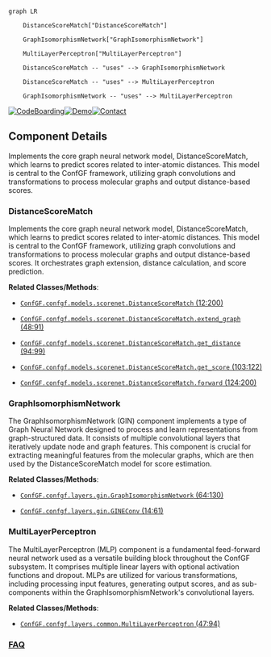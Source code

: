 ```mermaid

graph LR

    DistanceScoreMatch["DistanceScoreMatch"]

    GraphIsomorphismNetwork["GraphIsomorphismNetwork"]

    MultiLayerPerceptron["MultiLayerPerceptron"]

    DistanceScoreMatch -- "uses" --> GraphIsomorphismNetwork

    DistanceScoreMatch -- "uses" --> MultiLayerPerceptron

    GraphIsomorphismNetwork -- "uses" --> MultiLayerPerceptron

```

[![CodeBoarding](https://img.shields.io/badge/Generated%20by-CodeBoarding-9cf?style=flat-square)](https://github.com/CodeBoarding/GeneratedOnBoardings)[![Demo](https://img.shields.io/badge/Try%20our-Demo-blue?style=flat-square)](https://www.codeboarding.org/demo)[![Contact](https://img.shields.io/badge/Contact%20us%20-%20contact@codeboarding.org-lightgrey?style=flat-square)](mailto:contact@codeboarding.org)



## Component Details



Implements the core graph neural network model, DistanceScoreMatch, which learns to predict scores related to inter-atomic distances. This model is central to the ConfGF framework, utilizing graph convolutions and transformations to process molecular graphs and output distance-based scores.



### DistanceScoreMatch

Implements the core graph neural network model, DistanceScoreMatch, which learns to predict scores related to inter-atomic distances. This model is central to the ConfGF framework, utilizing graph convolutions and transformations to process molecular graphs and output distance-based scores. It orchestrates graph extension, distance calculation, and score prediction.





**Related Classes/Methods**:



- <a href="https://github.com/DeepGraphLearning/ConfGF/blob/master/confgf/models/scorenet.py#L12-L200" target="_blank" rel="noopener noreferrer">`ConfGF.confgf.models.scorenet.DistanceScoreMatch` (12:200)</a>

- <a href="https://github.com/DeepGraphLearning/ConfGF/blob/master/confgf/models/scorenet.py#L48-L91" target="_blank" rel="noopener noreferrer">`ConfGF.confgf.models.scorenet.DistanceScoreMatch.extend_graph` (48:91)</a>

- <a href="https://github.com/DeepGraphLearning/ConfGF/blob/master/confgf/models/scorenet.py#L94-L99" target="_blank" rel="noopener noreferrer">`ConfGF.confgf.models.scorenet.DistanceScoreMatch.get_distance` (94:99)</a>

- <a href="https://github.com/DeepGraphLearning/ConfGF/blob/master/confgf/models/scorenet.py#L103-L122" target="_blank" rel="noopener noreferrer">`ConfGF.confgf.models.scorenet.DistanceScoreMatch.get_score` (103:122)</a>

- <a href="https://github.com/DeepGraphLearning/ConfGF/blob/master/confgf/models/scorenet.py#L124-L200" target="_blank" rel="noopener noreferrer">`ConfGF.confgf.models.scorenet.DistanceScoreMatch.forward` (124:200)</a>





### GraphIsomorphismNetwork

The GraphIsomorphismNetwork (GIN) component implements a type of Graph Neural Network designed to process and learn representations from graph-structured data. It consists of multiple convolutional layers that iteratively update node and graph features. This component is crucial for extracting meaningful features from the molecular graphs, which are then used by the DistanceScoreMatch model for score estimation.





**Related Classes/Methods**:



- <a href="https://github.com/DeepGraphLearning/ConfGF/blob/master/confgf/layers/gin.py#L64-L130" target="_blank" rel="noopener noreferrer">`ConfGF.confgf.layers.gin.GraphIsomorphismNetwork` (64:130)</a>

- <a href="https://github.com/DeepGraphLearning/ConfGF/blob/master/confgf/layers/gin.py#L14-L61" target="_blank" rel="noopener noreferrer">`ConfGF.confgf.layers.gin.GINEConv` (14:61)</a>





### MultiLayerPerceptron

The MultiLayerPerceptron (MLP) component is a fundamental feed-forward neural network used as a versatile building block throughout the ConfGF subsystem. It comprises multiple linear layers with optional activation functions and dropout. MLPs are utilized for various transformations, including processing input features, generating output scores, and as sub-components within the GraphIsomorphismNetwork's convolutional layers.





**Related Classes/Methods**:



- <a href="https://github.com/DeepGraphLearning/ConfGF/blob/master/confgf/layers/common.py#L47-L94" target="_blank" rel="noopener noreferrer">`ConfGF.confgf.layers.common.MultiLayerPerceptron` (47:94)</a>









### [FAQ](https://github.com/CodeBoarding/GeneratedOnBoardings/tree/main?tab=readme-ov-file#faq)